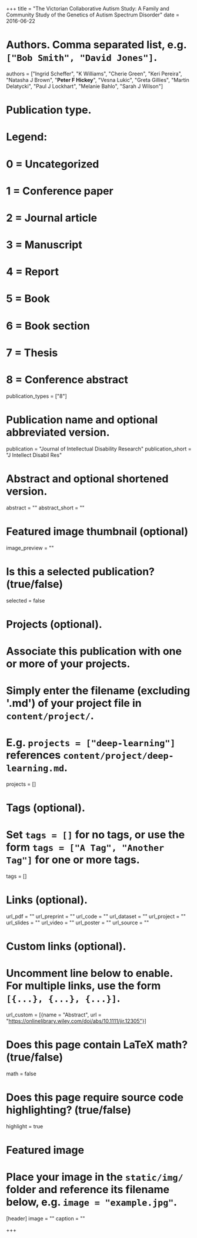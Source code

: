 +++
title = "The Victorian Collaborative Autism Study: A Family and Community Study of the Genetics of Autism Spectrum Disorder"
date = 2016-06-22

# Authors. Comma separated list, e.g. `["Bob Smith", "David Jones"]`.
authors = ["Ingrid Scheffer", "K Williams", "Cherie Green", "Keri Pereira", "Natasha J Brown", "**Peter F Hickey**", "Vesna Lukic", "Greta Gillies", "Martin Delatycki", "Paul J Lockhart", "Melanie Bahlo", "Sarah J Wilson"]

# Publication type.
# Legend:
# 0 = Uncategorized
# 1 = Conference paper
# 2 = Journal article
# 3 = Manuscript
# 4 = Report
# 5 = Book
# 6 = Book section
# 7 = Thesis
# 8 = Conference abstract
publication_types = ["8"]

# Publication name and optional abbreviated version.
publication = "Journal of Intellectual Disability Research"
publication_short = "J Intellect Disabil Res"

# Abstract and optional shortened version.
abstract = ""
abstract_short = ""

# Featured image thumbnail (optional)
image_preview = ""

# Is this a selected publication? (true/false)
selected = false

# Projects (optional).
#   Associate this publication with one or more of your projects.
#   Simply enter the filename (excluding '.md') of your project file in `content/project/`.
#   E.g. `projects = ["deep-learning"]` references `content/project/deep-learning.md`.
projects = []

# Tags (optional).
#   Set `tags = []` for no tags, or use the form `tags = ["A Tag", "Another Tag"]` for one or more tags.
tags = []

# Links (optional).
url_pdf = ""
url_preprint = ""
url_code = ""
url_dataset = ""
url_project = ""
url_slides = ""
url_video = ""
url_poster = ""
url_source = ""

# Custom links (optional).
#   Uncomment line below to enable. For multiple links, use the form `[{...}, {...}, {...}]`.
url_custom = [{name = "Abstract", url = "https://onlinelibrary.wiley.com/doi/abs/10.1111/jir.12305"}]
# Does this page contain LaTeX math? (true/false)
math = false

# Does this page require source code highlighting? (true/false)
highlight = true

# Featured image
# Place your image in the `static/img/` folder and reference its filename below, e.g. `image = "example.jpg"`.
[header]
image = ""
caption = ""

+++
